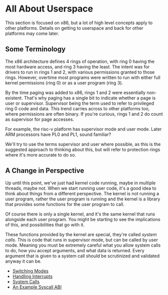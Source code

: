 # All About Userspace

This section is focused on x86, but a lot of high level concepts apply to other platforms. Details on getting to userspace and back for other platforms may come later.

## Some Terminology
The x86 architecture defines 4 rings of operation, with ring 0 having the most hardware access, and ring 3 having the least. The intent was for drivers to run in rings 1 and 2, with various permissions granted to those rings. However, overtime most programs were written to run with either full kernel permissions (ring 0) or as a user program (ring 3).

By the time paging was added to x86, rings 1 and 2 were essentially non-existent. That's why paging has a single bit to indicate whether a page is user or supervisor. Supervisor being the term used to refer to privileged ring 0 code and data. This trend carries across to other platforms too, where permissions are often binary. If you're curious, rings 1 and 2 do count as supervisor for page accesses.

For example, the risc-v platform has supervisor mode and user mode. Later ARM processors have PL0 and PL1, sound familiar?

We'll try to use the terms supervisor and user where possible, as this is the suggested approach to thinking about this, but will refer to protection rings where it's more accurate to do so.

## A Change in Perspective
Up until this point, we've just had kernel code running, maybe in multiple threads, maybe not. When we start running user code, it's a good idea to think about things from a different perspective. The kernel is not running a user program, rather the user program is running and the kernel is a library that provides some functions for the user program to call.

Of course there is only a single kernel, and it's the same kernel that runs alongside each user program. You might be starting to see the implications of this, and possibilities that go with it.

These functions provided by the kernel are special, they're called *system calls*. This is code that runs in supervisor mode, but can be called by user mode. Meaning you must be extremely careful what you allow system calls to do, how you accept arguments, and what data is returned. Every argument that is given to a system call should be scrutinized and validated anyway it can be.

* [Switching Modes](02_Switching_Modes.md)
* [Handling Interrupts](03_Handling_Interrupts.md)
* [System Calls](04_System_Calls.md)
* [An Example Syscall ABI](05_Example_ABI.md)
